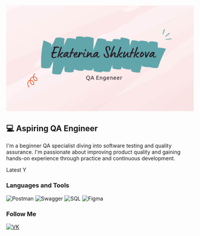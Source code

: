 ![Header](https://github.com/shkutkova/shkutkova/blob/main/assets/Ekaterina%20Shkutkova.png)

## 💻 Aspiring QA Engineer
I'm a beginner QA specialist diving into software testing and quality assurance.
I'm passionate about improving product quality and gaining hands-on experience through practice and continuous development.

Latest Y

### Languages and Tools
![Postman](https://img.shields.io/badge/-Postman-18191a?style=for-the-badge&logo=postman)
![Swagger](https://img.shields.io/badge/-swagger-18191a?style=for-the-badge&logo=swagger)
![SQL](https://img.shields.io/badge/-SQL-18191a?style=for-the-badge&logo=)
![Figma](https://img.shields.io/badge/-figma-18191a?style=for-the-badge&logo=figma)

### Follow Me
[![VK](https://img.shields.io/badge/-vk-18191a?style=for-the-badge&logo=vk&logoColor=8ab4f8)](https://vk.com/k.shkutkova)